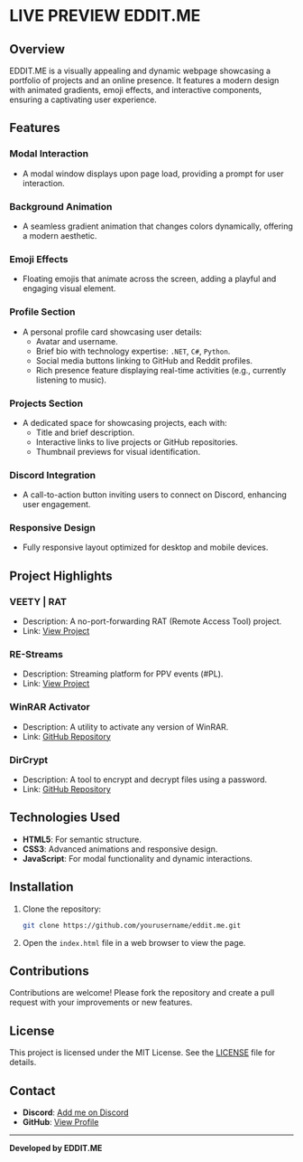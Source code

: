 # LIVE PREVIEW EDDIT.ME

## Overview
EDDIT.ME is a visually appealing and dynamic webpage showcasing a portfolio of projects and an online presence. It features a modern design with animated gradients, emoji effects, and interactive components, ensuring a captivating user experience.

## Features

### **Modal Interaction**
- A modal window displays upon page load, providing a prompt for user interaction.

### **Background Animation**
- A seamless gradient animation that changes colors dynamically, offering a modern aesthetic.

### **Emoji Effects**
- Floating emojis that animate across the screen, adding a playful and engaging visual element.

### **Profile Section**
- A personal profile card showcasing user details:
  - Avatar and username.
  - Brief bio with technology expertise: `.NET`, `C#`, `Python`.
  - Social media buttons linking to GitHub and Reddit profiles.
  - Rich presence feature displaying real-time activities (e.g., currently listening to music).

### **Projects Section**
- A dedicated space for showcasing projects, each with:
  - Title and brief description.
  - Interactive links to live projects or GitHub repositories.
  - Thumbnail previews for visual identification.

### **Discord Integration**
- A call-to-action button inviting users to connect on Discord, enhancing user engagement.

### **Responsive Design**
- Fully responsive layout optimized for desktop and mobile devices.

## Project Highlights

### **VEETY | RAT**
- Description: A no-port-forwarding RAT (Remote Access Tool) project.
- Link: [View Project](https://veety.xyz/)

### **RE-Streams**
- Description: Streaming platform for PPV events (#PL).
- Link: [View Project](https://eddit.me/rs)

### **WinRAR Activator**
- Description: A utility to activate any version of WinRAR.
- Link: [GitHub Repository](https://github.com/edditdev/WinRAR-Activator)

### **DirCrypt**
- Description: A tool to encrypt and decrypt files using a password.
- Link: [GitHub Repository](https://github.com/edditdev/DirCrypt)

## Technologies Used
- **HTML5**: For semantic structure.
- **CSS3**: Advanced animations and responsive design.
- **JavaScript**: For modal functionality and dynamic interactions.

## Installation
1. Clone the repository:
   ```bash
   git clone https://github.com/yourusername/eddit.me.git
   ```
2. Open the `index.html` file in a web browser to view the page.

## Contributions
Contributions are welcome! Please fork the repository and create a pull request with your improvements or new features.

## License
This project is licensed under the MIT License. See the [LICENSE](LICENSE) file for details.

## Contact
- **Discord**: [Add me on Discord](https://discord.com/users/1045389966148116591)
- **GitHub**: [View Profile](https://github.com/eddit)

---

**Developed by EDDIT.ME**

